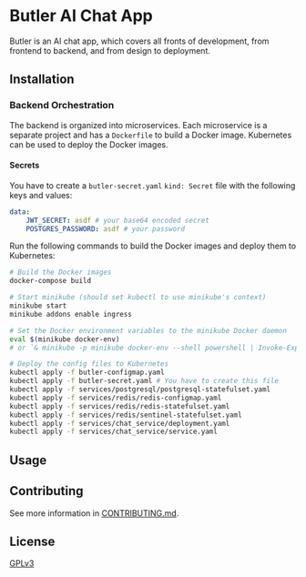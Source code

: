 # Butler AI Chat App

Butler is an AI chat app, which covers all fronts of development, from frontend to backend, and from design to deployment.

## Installation

### Backend Orchestration

The backend is organized into microservices. Each microservice is a separate project and has a `Dockerfile` to build a Docker image. Kubernetes can be used to deploy the Docker images.

#### Secrets

You have to create a `butler-secret.yaml` `kind: Secret` file with the following keys and values:

```yaml
data:
    JWT_SECRET: asdf # your base64 encoded secret
    POSTGRES_PASSWORD: asdf # your password
```

Run the following commands to build the Docker images and deploy them to Kubernetes:

```sh
# Build the Docker images
docker-compose build

# Start minikube (should set kubectl to use minikube's context)
minikube start
minikube addons enable ingress

# Set the Docker environment variables to the minikube Docker daemon
eval $(minikube docker-env)
# or `& minikube -p minikube docker-env --shell powershell | Invoke-Expression` for Windows PowerShell

# Deploy the config files to Kubernetes
kubectl apply -f butler-configmap.yaml
kubectl apply -f butler-secret.yaml # You have to create this file
kubectl apply -f services/postgresql/postgresql-statefulset.yaml
kubectl apply -f services/redis/redis-configmap.yaml
kubectl apply -f services/redis/redis-statefulset.yaml
kubectl apply -f services/redis/sentinel-statefulset.yaml
kubectl apply -f services/chat_service/deployment.yaml
kubectl apply -f services/chat_service/service.yaml
```

## Usage

## Contributing

See more information in [CONTRIBUTING.md](CONTRIBUTING.md).

## License

[GPLv3](https://www.gnu.org/licenses/gpl-3.0.html)

